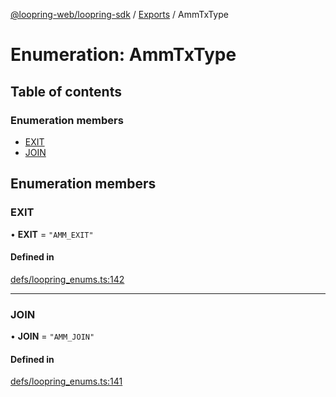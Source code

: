 [@loopring-web/loopring-sdk](../README.md) / [Exports](../modules.md) / AmmTxType

# Enumeration: AmmTxType

## Table of contents

### Enumeration members

- [EXIT](AmmTxType.md#exit)
- [JOIN](AmmTxType.md#join)

## Enumeration members

### EXIT

• **EXIT** = `"AMM_EXIT"`

#### Defined in

[defs/loopring_enums.ts:142](https://github.com/Loopring/loopring_sdk/blob/29b8a2c/src/defs/loopring_enums.ts#L142)

___

### JOIN

• **JOIN** = `"AMM_JOIN"`

#### Defined in

[defs/loopring_enums.ts:141](https://github.com/Loopring/loopring_sdk/blob/29b8a2c/src/defs/loopring_enums.ts#L141)
